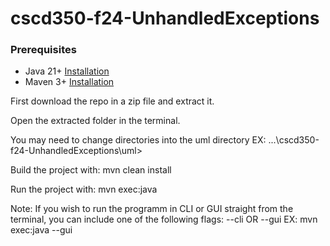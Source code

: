 # cscd350-f24-UnhandledExceptions

### Prerequisites

- Java 21+ [Installation](https://www.java.com/en/download/help/download_options.html)
- Maven 3+ [Installation](https://maven.apache.org/download.cgi)

First download the repo in a zip file and extract it.

Open the extracted folder in the terminal.

You may need to change directories into the uml directory
EX: ...\cscd350-f24-UnhandledExceptions\uml> 

Build the project with: mvn clean install

Run the project with: mvn exec:java

Note: If you wish to run the programm in CLI or GUI straight from the terminal, you can include one of the following flags:
--cli OR --gui
EX: mvn exec:java --gui